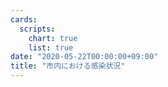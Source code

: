 ```yaml
---
cards:
  scripts:
    chart: true
    list: true
date: "2020-05-22T00:00:00+09:00"
title: "市内における感染状況"
---
```

